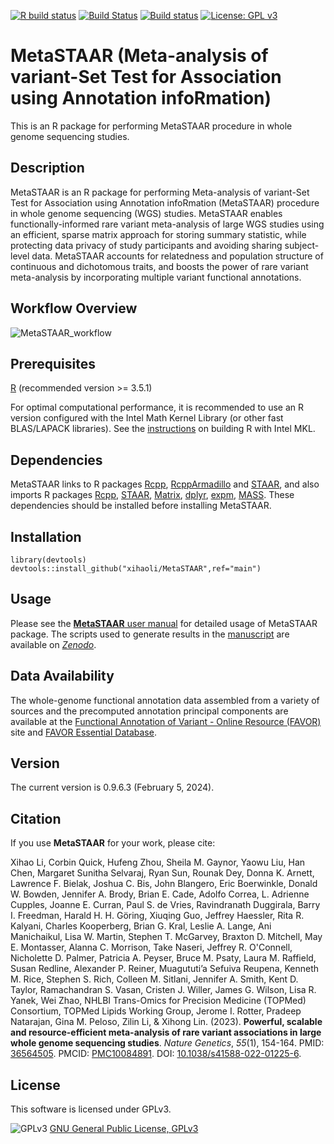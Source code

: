 [![R build status](https://github.com/xihaoli/MetaSTAAR/workflows/R-CMD-check/badge.svg)](https://github.com/xihaoli/MetaSTAAR/actions)
[![Build Status](https://travis-ci.com/xihaoli/MetaSTAAR.svg?branch=main)](https://app.travis-ci.com/github/xihaoli/MetaSTAAR)
[![Build status](https://ci.appveyor.com/api/projects/status/jt95g3hy0y9rt0kg/branch/main?svg=true)](https://ci.appveyor.com/project/xihaoli/metastaar/branch/main)
[![License: GPL v3](https://img.shields.io/badge/License-GPLv3-blue.svg)](https://www.gnu.org/licenses/gpl-3.0)

# MetaSTAAR (Meta-analysis of variant-Set Test for Association using Annotation infoRmation)
This is an R package for performing MetaSTAAR procedure in whole genome sequencing studies.
## Description
MetaSTAAR is an R package for performing Meta-analysis of variant-Set Test for Association using Annotation infoRmation (MetaSTAAR) procedure in whole genome sequencing (WGS) studies. MetaSTAAR enables functionally-informed rare variant meta-analysis of large WGS studies using an efficient, sparse matrix approach for storing summary statistic, while protecting data privacy of study participants and avoiding sharing subject-level data. MetaSTAAR accounts for relatedness and population structure of continuous and dichotomous traits, and boosts the power of rare variant meta-analysis by incorporating multiple variant functional annotations.
## Workflow Overview
![MetaSTAAR_workflow](docs/MetaSTAAR_workflow.jpg)
## Prerequisites
<a href="https://www.r-project.org">R</a> (recommended version >= 3.5.1)

For optimal computational performance, it is recommended to use an R version configured with the Intel Math Kernel Library (or other fast BLAS/LAPACK libraries). See the <a href="https://software.intel.com/en-us/articles/using-intel-mkl-with-r">instructions</a> on building R with Intel MKL.
## Dependencies
MetaSTAAR links to R packages <a href="https://cran.r-project.org/web/packages/Rcpp/index.html">Rcpp</a>, <a href="https://cran.r-project.org/web/packages/RcppArmadillo/index.html">RcppArmadillo</a> and <a href="https://github.com/xihaoli/STAAR">STAAR</a>, and also imports R packages <a href="https://cran.r-project.org/web/packages/Rcpp/index.html">Rcpp</a>, <a href="https://github.com/xihaoli/STAAR">STAAR</a>, <a href="https://cran.r-project.org/web/packages/Matrix/index.html">Matrix</a>, <a href="https://cran.r-project.org/web/packages/dplyr/index.html">dplyr</a>, <a href="https://cran.r-project.org/web/packages/expm/index.html">expm</a>, <a href="https://cran.r-project.org/web/packages/MASS/index.html">MASS</a>. These dependencies should be installed before installing MetaSTAAR.
## Installation
```
library(devtools)
devtools::install_github("xihaoli/MetaSTAAR",ref="main")
```
## Usage
Please see the <a href="docs/MetaSTAAR_manual.pdf">**MetaSTAAR** user manual</a> for detailed usage of MetaSTAAR package. The scripts used to generate results in the <a href="https://doi.org/10.1038/s41588-022-01225-6">manuscript</a> are available on <a href="https://doi.org/10.5281/zenodo.6668274">_Zenodo_</a>.
## Data Availability
The whole-genome functional annotation data assembled from a variety of sources and the precomputed annotation principal components are available at the [Functional Annotation of Variant - Online Resource (FAVOR)](https://favor.genohub.org) site and [FAVOR Essential Database](https://doi.org/10.7910/DVN/1VGTJI).
## Version
The current version is 0.9.6.3 (February 5, 2024).
## Citation
If you use **MetaSTAAR** for your work, please cite:

Xihao Li, Corbin Quick, Hufeng Zhou, Sheila M. Gaynor, Yaowu Liu, Han Chen, Margaret Sunitha Selvaraj, Ryan Sun, Rounak Dey, Donna K. Arnett, Lawrence F. Bielak, Joshua C. Bis, John Blangero, Eric Boerwinkle, Donald W. Bowden, Jennifer A. Brody, Brian E. Cade, Adolfo Correa, L. Adrienne Cupples, Joanne E. Curran, Paul S. de Vries, Ravindranath Duggirala, Barry I. Freedman, Harald H. H. Göring, Xiuqing Guo, Jeffrey Haessler, Rita R. Kalyani, Charles Kooperberg, Brian G. Kral, Leslie A. Lange, Ani Manichaikul, Lisa W. Martin, Stephen T. McGarvey, Braxton D. Mitchell, May E. Montasser, Alanna C. Morrison, Take Naseri, Jeffrey R. O'Connell, Nicholette D. Palmer, Patricia A. Peyser, Bruce M. Psaty, Laura M. Raffield, Susan Redline, Alexander P. Reiner, Muagututi’a Sefuiva Reupena, Kenneth M. Rice, Stephen S. Rich, Colleen M. Sitlani, Jennifer A. Smith, Kent D. Taylor, Ramachandran S. Vasan, Cristen J. Willer, James G. Wilson, Lisa R. Yanek, Wei Zhao, NHLBI Trans-Omics for Precision Medicine (TOPMed) Consortium, TOPMed Lipids Working Group, Jerome I. Rotter, Pradeep Natarajan, Gina M. Peloso, Zilin Li, & Xihong Lin. (2023). **Powerful, scalable and resource-efficient meta-analysis of rare variant associations in large whole genome sequencing studies**. _Nature Genetics_, _55_(1), 154-164. PMID: <a href="https://www.ncbi.nlm.nih.gov/pubmed/36564505">36564505</a>. PMCID: <a href="https://www.ncbi.nlm.nih.gov/pmc/articles/PMC10084891/">PMC10084891</a>. DOI: <a href="https://doi.org/10.1038/s41588-022-01225-6">10.1038/s41588-022-01225-6</a>.
## License
This software is licensed under GPLv3.

![GPLv3](http://www.gnu.org/graphics/gplv3-127x51.png)
[GNU General Public License, GPLv3](http://www.gnu.org/copyleft/gpl.html)
